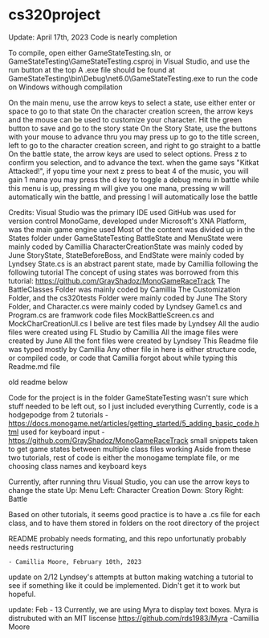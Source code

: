 # cs320project

Update: April 17th, 2023
Code is nearly completion

To compile, open either GameStateTesting.sln, or GameStateTesting\GameStateTesting.csproj in Visual Studio, and use the run button at the top
A .exe file should be found at GameStateTesting\bin\Debug\net6.0\GameStateTesting.exe to run the code on Windows withough compilation

On the main menu, use the arrow keys to select a state, use either enter or space to go to that state
On the character creation screen, the arrow keys and the mouse can be used to customize your character. Hit the green button to save and go to the story state
On the Story State, use the buttons with your mouse to advance thru
	you may press up to go to the title screen, left to go to the character creation screen, and right to go straight to a battle
On the battle state, the arrow keys are used to select options. Press z to confirm you selection, and to advance the text.
	when the game says "Kitkat Attacked!", if yopu time your next z press to beat 4 of the music, you will gain 1 mana
	you may press the d key to toggle a debug menu in battle
		while this menu is up, pressing m will give you one mana, pressing w will automatically win the battle, and pressing l will automatically lose the battle

Credits:
	Visual Studio was the primary IDE used
	GitHub was used for version control
	MonoGame, developed under Microsoft's XNA Platform, was the main game engine used
	Most of the content was divided up in the States folder under GameStateTesting
		BattleState and MenuState were mainly coded by Camillia
		CharacterCreationState was mainly coded by June
		StoryState, StateBeforeBoss, and EndState were mainly coded by Lyndsey
		State.cs is an abstract parent state, made by Camillia following the following tutorial
	The concept of using states was borrowed from this tutorial: https://github.com/GrayShadoz/MonoGameRaceTrack
	The BattleClasses Folder was mainly coded by Camillia
	The Customization Folder, and the cs320tests Folder were mainly coded by June
	The Story Folder, and Character.cs were mainly coded by Lyndsey
	Game1.cs and Program.cs are framwork code files
	MockBattleScreen.cs and MockCharCreationUI.cs I belive are test files made by Lyndsey
	All the audio files were created using FL Studio by Camillia
	All the image files were created by June
	All the font files were created by Lyndsey
	This Readme file was typed mostly by Camillia
	Any other file in here is either structure code, or compiled code, or code that Camillia forgot about while typing this Readme.md file




old readme below

Code for the project is in the folder GameStateTesting
wasn't sure which stuff needed to be left out, so I just included everything
Currently, code is a hodgepodge from 2 tutorials
	- https://docs.monogame.net/articles/getting_started/5_adding_basic_code.html
		used for keyboard input
	- https://github.com/GrayShadoz/MonoGameRaceTrack
		small snippets taken to get game states between multiple class files working
Aside from these two tutorials, rest of code is either the monogame template file, or me choosing class names and keyboard keys

Currently, after running thru Visual Studio, you can use the arrow keys to change the state
	Up: Menu
	Left: Character Creation
	Down: Story
	Right: Battle

Based on other tutorials, it seems good practice is to have a .cs file for each class, and to have them stored in folders on the root directory of the project

README probably needs formating, and this repo unfortunatly probably needs restructuring

	- Camillia Moore, February 10th, 2023

update on 2/12
	Lyndsey's attempts at button making watching a tutorial to see if something like it could be implemented. Didn't get it to work but hopeful.

update: Feb - 13
	Currently, we are using Myra to display text boxes. Myra is distrubuted with an MIT liscense 
	https://github.com/rds1983/Myra
	 -Camillia Moore